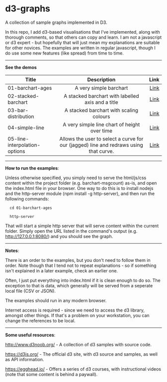 # d3-graphs
A collection of sample graphs implemented in D3.

In this repo, I add d3-based visualisations that I've implemented, along with thorough comments, so that others can copy and learn. I am not a javascript or d3 expert - but hopefully that will just mean my explanations are suitable for other novices. The examples are written in regular javascript, though I do use some new features (like spread) from time to time. 
***

**See the demos**

| Title        | Description           | Link  |
| ------------- |:-------------:| -----:|
| 01-barchart-ages | A very simple barchart | [Link](http://htmlpreview.github.io/?https://github.com/chrishare/d3-graphs/blob/master/01-barchart-ages/index.html) |
| 02-stacked-barchart | A stacked barchart with labelled axis and a title | [Link](http://htmlpreview.github.io/?https://github.com/chrishare/d3-graphs/blob/master/02-stacked-barchart/index.html) |
| 03-bar-distribution | A stacked barchart with scaling colours | [Link](http://htmlpreview.github.io/?https://github.com/chrishare/d3-graphs/blob/master/03-bar-distribution/index.html) |
| 04-simple-line | A very simple line chart of height over time | [Link](http://htmlpreview.github.io/?https://github.com/chrishare/d3-graphs/blob/master/04-simple-line/index.html) |
| 05-line-interpolation-options | Allows the user to select a curve for our (jagged) line and redraws using that curve. | [Link](http://htmlpreview.github.io/?https://github.com/chrishare/d3-graphs/blob/master/05-line-interpolation-options/index.html) |

***
**How to run the examples**:

Unless otherwise specified, you simply need to serve the html/js/css content within the project folder (e.g. barchart-msgcount) as-is, and open the index.html file in your browser. One way to do this is to install nodejs and the http-server module (npm install -g http-server), and then run the following commands:
```
  cd 01-barchart-ages

  http-server
```

That will start a simple http server that will serve content within the current folder. Simply open the URL listed in the command's output (e.g. http://127.0.0.1:8080/) and you should see the graph.
***

**Notes**:

There is an order to the examples, but you don't need to follow them in order. Note though that I tend not to repeat explanations - so if something isn't explained in a later example, check an earlier one.

Often, I just put everything into index.html if it is clean enough to do so. The exception to that is data, which generally will be served from a seperate local file (CSV or JSON).

The examples should run in any modern browser.

Internet access is required - since we need to access the d3 library, amongst other things. If that's a problem on your workstation, you can change the references to be local.
***

**Some useful resources**:

http://www.d3noob.org/ - A collection of d3 samples with source code.

https://d3js.org/ - The official d3 site, with d3 source and samples, as well as API information.

https://egghead.io/ - Offers a series of d3 courses, with instructional videos (note that some content is behind a paywall).

